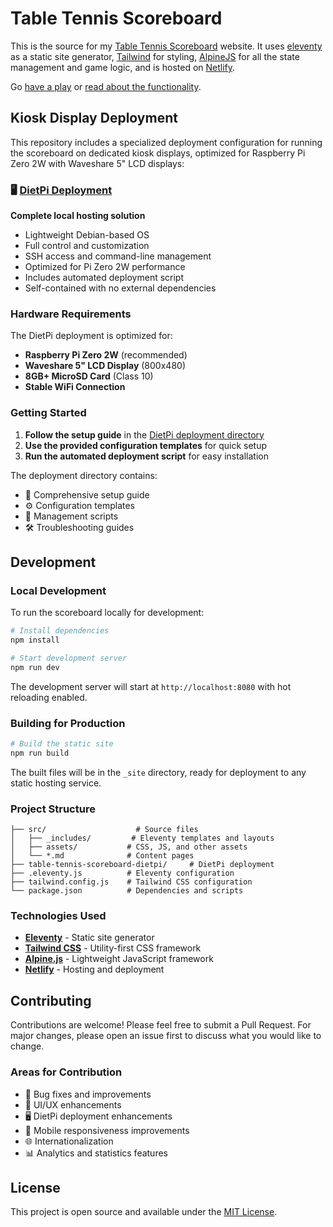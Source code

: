 # Table Tennis Scoreboard

This is the source for my [Table Tennis Scoreboard](https://tabletennisscoreboard.com)
website. It uses [eleventy](https://www.11ty.dev/) as a
static site generator, [Tailwind](http://tailwindcss.com/) for styling, 
[AlpineJS](https://alpinejs.dev/) for all the state management and game logic,
and is hosted on [Netlify](https://www.netlify.com/).

Go [have a play](https://tabletennisscoreboard.com) or [read
about the functionality](https://tabletennisscoreboard.com/help).

## Kiosk Display Deployment

This repository includes a specialized deployment configuration for running the scoreboard on dedicated kiosk displays, optimized for Raspberry Pi Zero 2W with Waveshare 5" LCD displays:

### 🖥️ [DietPi Deployment](./table-tennis-scoreboard-dietpi/)
**Complete local hosting solution**
- Lightweight Debian-based OS
- Full control and customization
- SSH access and command-line management
- Optimized for Pi Zero 2W performance
- Includes automated deployment script
- Self-contained with no external dependencies

### Hardware Requirements

The DietPi deployment is optimized for:
- **Raspberry Pi Zero 2W** (recommended)
- **Waveshare 5" LCD Display** (800x480)
- **8GB+ MicroSD Card** (Class 10)
- **Stable WiFi Connection**

### Getting Started

1. **Follow the setup guide** in the [DietPi deployment directory](./table-tennis-scoreboard-dietpi/)
2. **Use the provided configuration templates** for quick setup
3. **Run the automated deployment script** for easy installation

The deployment directory contains:
- 📖 Comprehensive setup guide
- ⚙️ Configuration templates
- 🔧 Management scripts
- 🛠️ Troubleshooting guides

## Development

### Local Development

To run the scoreboard locally for development:

```bash
# Install dependencies
npm install

# Start development server
npm run dev
```

The development server will start at `http://localhost:8080` with hot reloading enabled.

### Building for Production

```bash
# Build the static site
npm run build
```

The built files will be in the `_site` directory, ready for deployment to any static hosting service.

### Project Structure

```
├── src/                    # Source files
│   ├── _includes/         # Eleventy templates and layouts
│   ├── assets/           # CSS, JS, and other assets
│   └── *.md              # Content pages
├── table-tennis-scoreboard-dietpi/     # DietPi deployment
├── .eleventy.js          # Eleventy configuration
├── tailwind.config.js    # Tailwind CSS configuration
└── package.json          # Dependencies and scripts
```

### Technologies Used

- **[Eleventy](https://www.11ty.dev/)** - Static site generator
- **[Tailwind CSS](https://tailwindcss.com/)** - Utility-first CSS framework
- **[Alpine.js](https://alpinejs.dev/)** - Lightweight JavaScript framework
- **[Netlify](https://www.netlify.com/)** - Hosting and deployment

## Contributing

Contributions are welcome! Please feel free to submit a Pull Request. For major changes, please open an issue first to discuss what you would like to change.

### Areas for Contribution

- 🐛 Bug fixes and improvements
- 🎨 UI/UX enhancements
- 🖥️ DietPi deployment enhancements
- 📱 Mobile responsiveness improvements
- 🌐 Internationalization
- 📊 Analytics and statistics features

## License

This project is open source and available under the [MIT License](LICENSE).


